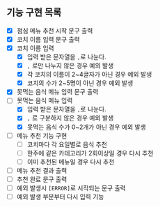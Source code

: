 ## 기능 구현 목록
- [x]  점심 메뉴 추천 시작 문구 출력
- [x]  코치 이름 입력 문구 출력
- [x]  코치 이름 입력
    - [x] 입력 받은 문자열을 `,`로 나눈다.
    - [x] `,` 로만 나누지 않은 경우 예외 발생
    - [x]  각 코치의 이름이 2~4글자가 아닌 경우 예외 발생
    - [x]  코치의 수가 2~5명이 아닌 경우 예외 발생
- [x]  못먹는 음식 메뉴 입력 문구 출력
- [ ]  못먹는 음식 메뉴 입력
    - [x] 입력 받은 문자열을 `,`로 나눈다.
    - [x]  `,` 로 구분하지 않은 경우 예외 발생
    - [x]  못먹는 음식 수가 0~2개가 아닌 경우 예외 발생
- [ ]  메뉴 추천 기능 구현
    - [ ]  코치마다 각 요일별로 음식 추천
    - [ ]  한주에 같은 카테고리가 2회이상일 경우 다시 추천
    - [ ]  이미 추천된 메뉴일 경우 다시 추천
- [ ]  메뉴 추천 결과 출력
- [ ]  추천 완료 문구 출력
- [ ] 예외 발생시 `[ERROR]`로 시작되는 문구 출력
- [ ] 예외 발생 부분부터 다시 입력 기능